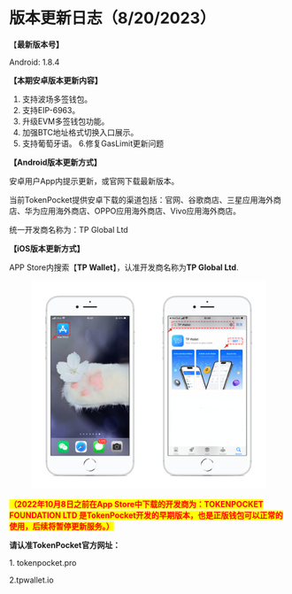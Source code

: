 # 版本更新日志（8/20/2023）

【**最新版本号】**

Android: 1.8.4



**【本期安卓版本更新内容】**

1. 支持波场多签钱包。
2. 支持EIP-6963。
3. 升级EVM多签钱包功能。
4. 加强BTC地址格式切换入口展示。
5. 支持葡萄牙语。 6.修复GasLimit更新问题



**【Android版本更新方式】**

安卓用户App内提示更新，或官网下载最新版本。

当前TokenPocket提供安卓下载的渠道包括：官网、谷歌商店、三星应用海外商店、华为应用海外商店、OPPO应用海外商店、Vivo应用海外商店。

统一开发商名称为：TP Global Ltd



**【iOS版本更新方式】**&#x20;

APP Store内搜索【**TP Wallet**】，认准开发商名称为**TP Global Ltd**.&#x20;

<figure><img src="../../.gitbook/assets/image (29).png" alt=""><figcaption></figcaption></figure>

<mark style="color:red;">**（2022年10月8日之前在App Store中下载的开发商为：TOKENPOCKET FOUNDATION LTD 是TokenPocket开发的早期版本，也是正版钱包可以正常的使用，后续将暂停更新服务。）**</mark>

**请认准TokenPocket官方网址：**

1\. tokenpocket.pro&#x20;

2.tpwallet.io
